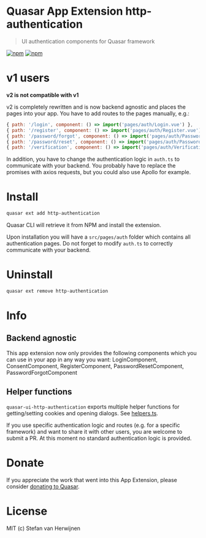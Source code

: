 # Quasar App Extension http-authentication

> UI authentication components for Quasar framework

[![npm](https://img.shields.io/npm/v/quasar-app-extension-http-authentication.svg?label=quasar-app-extension-http-authentication)](https://www.npmjs.com/package/quasar-app-extension-http-authentication)
[![npm](https://img.shields.io/npm/dt/quasar-app-extension-http-authentication.svg)](https://www.npmjs.com/package/quasar-app-extension-http-authentication)

# v1 users

**v2 is not compatible with v1**

v2 is completely rewritten and is now backend agnostic and places the pages into your app. You have to add routes to the pages manually, e.g.:

```js
{ path: '/login', component: () => import('pages/auth/Login.vue') },
{ path: '/register', component: () => import('pages/auth/Register.vue') },
{ path: '/password/forgot', component: () => import('pages/auth/PasswordForgot.vue') },
{ path: '/password/reset', component: () => import('pages/auth/PasswordReset.vue') },
{ path: '/verification', component: () => import('pages/auth/Verification.vue') },
```

In addition, you have to change the authentication logic in `auth.ts` to communicate with your backend. You probably have to replace the promises with axios requests, but you could also use Apollo for example.

# Install

```bash
quasar ext add http-authentication
```

Quasar CLI will retrieve it from NPM and install the extension.

Upon installation you will have a `src/pages/auth` folder which contains all authentication pages. Do not forget to modify `auth.ts` to correctly communicate with your backend.

# Uninstall

```bash
quasar ext remove http-authentication
```

# Info

## Backend agnostic

This app extension now only provides the following components which you can use in your app in any way you want:
LoginComponent, ConsentComponent, RegisterComponent, PasswordResetComponent, PasswordForgotComponent

## Helper functions

`quasar-ui-http-authentication` exports multiple helper functions for getting/setting cookies and opening dialogs. See [helpers.ts](../ui/src/utils/helpers.ts).

If you use specific authentication logic and routes (e.g. for a specific framework) and want to share it with other users, you are welcome to submit a PR. At this moment no standard authentication logic is provided.

# Donate

If you appreciate the work that went into this App Extension, please consider [donating to Quasar](https://donate.quasar.dev).

# License

MIT (c) Stefan van Herwijnen

